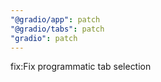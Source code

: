 ```yaml
---
"@gradio/app": patch
"@gradio/tabs": patch
"gradio": patch
---
```


fix:Fix programmatic tab selection
